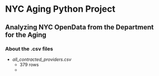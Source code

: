 # NYC Aging Python Project
## Analyzing NYC OpenData from the Department for the Aging

### About the .csv files
* *all_contracted_providers.csv*
  * 379 rows
  * 